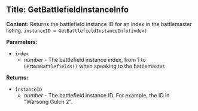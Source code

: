 ## Title: GetBattlefieldInstanceInfo

**Content:**
Returns the battlefield instance ID for an index in the battlemaster listing.
`instanceID = GetBattlefieldInstanceInfo(index)`

**Parameters:**
- `index`
  - *number* - The battlefield instance index, from 1 to `GetNumBattlefields()` when speaking to the battlemaster.

**Returns:**
- `instanceID`
  - *number* - The battlefield instance ID. For example, the ID in "Warsong Gulch 2".